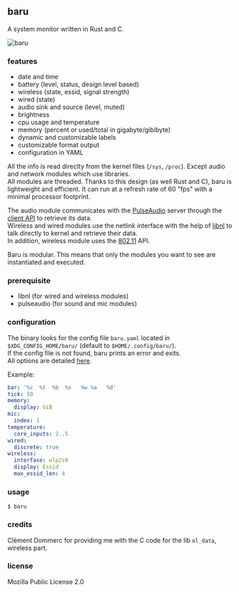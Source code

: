 ## baru

A system monitor written in Rust and C.

![baru](https://raw.githubusercontent.com/doums/baru/master/public/baru.png)

### features

* date and time
* battery (level, status, design level based)
* wireless (state, essid, signal strength)
* wired (state)
* audio sink and source (level, muted)
* brightness
* cpu usage and temperature
* memory (percent or used/total in gigabyte/gibibyte)
* dynamic and customizable labels
* customizable format output
* configuration in YAML

All the info is read direclty from the kernel files (`/sys`, `/proc`). Except audio and network modules which use libraries.\
All modules are threaded.
Thanks to this design (as well Rust and C), baru is lightweight and efficient. It can run at a refresh rate of 60 "fps" with a minimal processor footprint.

The audio module communicates with the [PulseAudio](https://www.freedesktop.org/wiki/Software/PulseAudio/) server through the [client API](https://freedesktop.org/software/pulseaudio/doxygen/) to retrieve its data.\
Wireless and wired modules use the netlink interface with the help of [libnl](https://www.infradead.org/~tgr/libnl/) to talk directly to kernel and retrieve their data.\
In addition, wireless module uses the [802.11](https://github.com/torvalds/linux/blob/master/include/uapi/linux/nl80211.h) API.

Baru is modular. This means that only the modules you want to see are instantiated and executed.

### prerequisite

- libnl (for wired and wireless modules)
- pulseaudio (for sound and mic modules)

### configuration

The binary looks for the config file `baru.yaml` located in `$XDG_CONFIG_HOME/baru/` (default to `$HOME/.config/baru/`).\
If the config file is not found, baru prints an error and exits.\
All options are detailed [here](https://github.com/doums/baru/blob/master/baru.yaml).

Example:
```yaml
bar: '%c  %t  %b  %s   %w %a   %d'
tick: 50
memory:
  display: GiB
mic:
  index: 1
temperature:
  core_inputs: 2..5
wired:
  discrete: true
wireless:
  interface: wlp2s0
  display: Essid
  max_essid_len: 4
```

### usage
```
$ baru
```

### credits

Clément Dommerc for providing me with the C code for the lib `nl_data`, wireless part.

### license
Mozilla Public License 2.0
